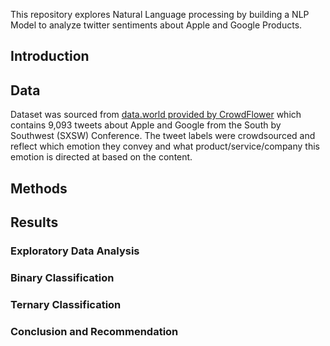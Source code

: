 This repository explores Natural Language processing by building a NLP Model to analyze twitter sentiments about Apple and Google Products.
## Introduction

## Data
Dataset was sourced from [data.world provided by CrowdFlower](https://data.world/crowdflower/brands-and-product-emotions) which contains 9,093 tweets about Apple and Google from the South by Southwest (SXSW) Conference. The tweet labels were crowdsourced and reflect which emotion they convey and what product/service/company this emotion is directed at based on the content.
## Methods

## Results
### Exploratory Data Analysis

### Binary Classification

### Ternary Classification

### Conclusion and Recommendation